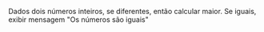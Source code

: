Dados dois números inteiros, se diferentes, então calcular maior. Se iguais, exibir mensagem "Os números são iguais"